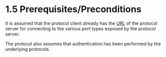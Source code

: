<html dir="LTR" xmlns:mshelp="http://msdn.microsoft.com/mshelp" xmlns:ddue="http://ddue.schemas.microsoft.com/authoring/2003/5" xmlns:xlink="http://www.w3.org/1999/xlink" xmlns:tool="http://www.microsoft.com/tooltip">
 <body>
 <div id="header">
 <h1 class="heading">1.5 Prerequisites/Preconditions</h1>
 </div>
 <div id="mainSection">
 <div id="mainBody">
 <div id="allHistory" class="saveHistory"></div>
 <div id="sectionSection0" class="section" name="collapseableSection">
 

<p>It is assumed that the protocol client already has the <a href="21b4a631-8f28-420f-822f-c5f879d5046e.md#gt_433a4fb7-ef84-46b0-ab65-905f5e3a80b1">URL</a> of the protocol server
for connecting to the various port types exposed by the protocol server. </p>

<p>The protocol also assumes that authentication has been
performed by the underlying protocols.</p>


 </div>
 </div>
 </div>
 </body>
</html>